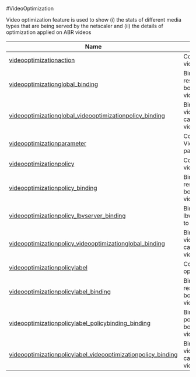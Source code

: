 #VideoOptimization

Video optimization feature is used to show (i) the stats of different media types that are being served by the netscaler and (ii) the details of optimization applied on ABR videos


<table><thead><tr><th>Name</th><th>Description</th></tr></thead><tbody><tr><td><a href="../../../configuration/videooptimization/videooptimizationaction/videooptimizationaction">videooptimizationaction</a></td><td>Configuration for videooptimization action</td><tr><tr><td><a href="../../../configuration/videooptimization/videooptimizationglobal_binding/videooptimizationglobal_binding">videooptimizationglobal_binding</a></td><td>Binding object showing the resources that can be bound to videooptimizationglobal</td><tr><tr><td><a href="../../../configuration/videooptimization/videooptimizationglobal_videooptimizationpolicy_binding/videooptimizationglobal_videooptimizationpolicy_binding">videooptimizationglobal_videooptimizationpolicy_binding</a></td><td>Binding object showing the videooptimizationpolicy that can be bound to videooptimizationglobal</td><tr><tr><td><a href="../../../configuration/videooptimization/videooptimizationparameter/videooptimizationparameter">videooptimizationparameter</a></td><td>Configuration for VideoOptimization parameter</td><tr><tr><td><a href="../../../configuration/videooptimization/videooptimizationpolicy/videooptimizationpolicy">videooptimizationpolicy</a></td><td>Configuration for videooptimization policy</td><tr><tr><td><a href="../../../configuration/videooptimization/videooptimizationpolicy_binding/videooptimizationpolicy_binding">videooptimizationpolicy_binding</a></td><td>Binding object showing the resources that can be bound to videooptimizationpolicy</td><tr><tr><td><a href="../../../configuration/videooptimization/videooptimizationpolicy_lbvserver_binding/videooptimizationpolicy_lbvserver_binding">videooptimizationpolicy_lbvserver_binding</a></td><td>Binding object showing the lbvserver that can be bound to videooptimizationpolicy</td><tr><tr><td><a href="../../../configuration/videooptimization/videooptimizationpolicy_videooptimizationglobal_binding/videooptimizationpolicy_videooptimizationglobal_binding">videooptimizationpolicy_videooptimizationglobal_binding</a></td><td>Binding object showing the videooptimizationglobal that can be bound to videooptimizationpolicy</td><tr><tr><td><a href="../../../configuration/videooptimization/videooptimizationpolicylabel/videooptimizationpolicylabel">videooptimizationpolicylabel</a></td><td>Configuration for video optimization policy label</td><tr><tr><td><a href="../../../configuration/videooptimization/videooptimizationpolicylabel_binding/videooptimizationpolicylabel_binding">videooptimizationpolicylabel_binding</a></td><td>Binding object showing the resources that can be bound to videooptimizationpolicylabel</td><tr><tr><td><a href="../../../configuration/videooptimization/videooptimizationpolicylabel_policybinding_binding/videooptimizationpolicylabel_policybinding_binding">videooptimizationpolicylabel_policybinding_binding</a></td><td>Binding object showing the policybinding that can be bound to videooptimizationpolicylabel</td><tr><tr><td><a href="../../../configuration/videooptimization/videooptimizationpolicylabel_videooptimizationpolicy_binding/videooptimizationpolicylabel_videooptimizationpolicy_binding">videooptimizationpolicylabel_videooptimizationpolicy_binding</a></td><td>Binding object showing the videooptimizationpolicy that can be bound to videooptimizationpolicylabel</td><tr></tbody></table>
